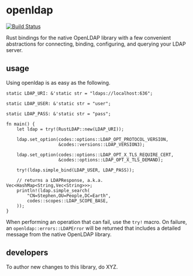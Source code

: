 # openldap

[![Build Status](https://travis-ci.org/sholsapp/rust-cldap.svg?branch=master)](https://travis-ci.org/sholsapp/rust-cldap)

Rust bindings for the native OpenLDAP library with a few convenient
abstractions for connecting, binding, configuring, and querying your LDAP
server.

## usage

Using openldap is as easy as the following.

```
static LDAP_URI: &'static str = "ldaps://localhost:636";

static LDAP_USER: &'static str = "user";

static LDAP_PASS: &'static str = "pass";

fn main() {
    let ldap = try!(RustLDAP::new(LDAP_URI));

    ldap.set_option(codes::options::LDAP_OPT_PROTOCOL_VERSION,
                    &codes::versions::LDAP_VERSION3);

    ldap.set_option(codes::options::LDAP_OPT_X_TLS_REQUIRE_CERT,
                    &codes::options::LDAP_OPT_X_TLS_DEMAND);

    try!(ldap.simple_bind(LDAP_USER, LDAP_PASS));

    // returns a LDAPResponse, a.k.a. Vec<HashMap<String,Vec<String>>>;
    println!(ldap.simple_search(
        "CN=Stephen,OU=People,DC=Earth",
        codes::scopes::LDAP_SCOPE_BASE,
    ));
}
```

When performing an operation that can fail, use the `try!` macro. On failure,
an `openldap::errors::LDAPError` will be returned that includes a detailed
message from the native OpenLDAP library.

## developers

To author new changes to this library, do XYZ.

